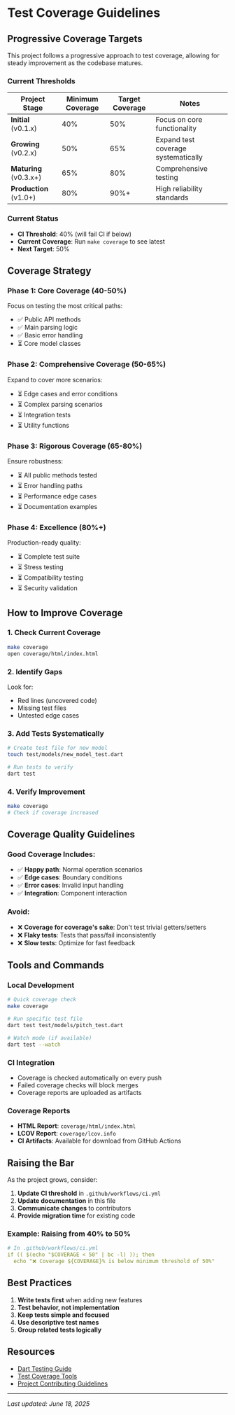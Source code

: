 # Test Coverage Guidelines

## Progressive Coverage Targets

This project follows a progressive approach to test coverage, allowing for steady improvement as the codebase matures.

### Current Thresholds

| Project Stage | Minimum Coverage | Target Coverage | Notes |
|---------------|------------------|-----------------|-------|
| **Initial** (v0.1.x) | 40% | 50% | Focus on core functionality |
| **Growing** (v0.2.x) | 50% | 65% | Expand test coverage systematically |
| **Maturing** (v0.3.x+) | 65% | 80% | Comprehensive testing |
| **Production** (v1.0+) | 80% | 90%+ | High reliability standards |

### Current Status

- **CI Threshold**: 40% (will fail CI if below)
- **Current Coverage**: Run `make coverage` to see latest
- **Next Target**: 50%

## Coverage Strategy

### Phase 1: Core Coverage (40-50%)
Focus on testing the most critical paths:
- ✅ Public API methods
- ✅ Main parsing logic
- ✅ Basic error handling
- ⏳ Core model classes

### Phase 2: Comprehensive Coverage (50-65%)
Expand to cover more scenarios:
- ⏳ Edge cases and error conditions
- ⏳ Complex parsing scenarios
- ⏳ Integration tests
- ⏳ Utility functions

### Phase 3: Rigorous Coverage (65-80%)
Ensure robustness:
- ⏳ All public methods tested
- ⏳ Error handling paths
- ⏳ Performance edge cases
- ⏳ Documentation examples

### Phase 4: Excellence (80%+)
Production-ready quality:
- ⏳ Complete test suite
- ⏳ Stress testing
- ⏳ Compatibility testing
- ⏳ Security validation

## How to Improve Coverage

### 1. Check Current Coverage
```bash
make coverage
open coverage/html/index.html
```

### 2. Identify Gaps
Look for:
- Red lines (uncovered code)
- Missing test files
- Untested edge cases

### 3. Add Tests Systematically
```bash
# Create test file for new model
touch test/models/new_model_test.dart

# Run tests to verify
dart test
```

### 4. Verify Improvement
```bash
make coverage
# Check if coverage increased
```

## Coverage Quality Guidelines

### Good Coverage Includes:
- ✅ **Happy path**: Normal operation scenarios
- ✅ **Edge cases**: Boundary conditions
- ✅ **Error cases**: Invalid input handling
- ✅ **Integration**: Component interaction

### Avoid:
- ❌ **Coverage for coverage's sake**: Don't test trivial getters/setters
- ❌ **Flaky tests**: Tests that pass/fail inconsistently
- ❌ **Slow tests**: Optimize for fast feedback

## Tools and Commands

### Local Development
```bash
# Quick coverage check
make coverage

# Run specific test file
dart test test/models/pitch_test.dart

# Watch mode (if available)
dart test --watch
```

### CI Integration
- Coverage is checked automatically on every push
- Failed coverage checks will block merges
- Coverage reports are uploaded as artifacts

### Coverage Reports
- **HTML Report**: `coverage/html/index.html`
- **LCOV Report**: `coverage/lcov.info`
- **CI Artifacts**: Available for download from GitHub Actions

## Raising the Bar

As the project grows, consider:

1. **Update CI threshold** in `.github/workflows/ci.yml`
2. **Update documentation** in this file
3. **Communicate changes** to contributors
4. **Provide migration time** for existing code

### Example: Raising from 40% to 50%

```yaml
# In .github/workflows/ci.yml
if (( $(echo "$COVERAGE < 50" | bc -l) )); then
  echo "❌ Coverage ${COVERAGE}% is below minimum threshold of 50%"
```

## Best Practices

1. **Write tests first** when adding new features
2. **Test behavior, not implementation**
3. **Keep tests simple and focused**
4. **Use descriptive test names**
5. **Group related tests logically**

## Resources

- [Dart Testing Guide](https://dart.dev/guides/testing)
- [Test Coverage Tools](https://pub.dev/packages/coverage)
- [Project Contributing Guidelines](../.github/CONTRIBUTING.md)

---

*Last updated: June 18, 2025*
